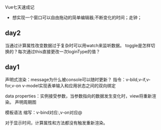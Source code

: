 Vue七天速成记
+ 想实现一个窗口可以自由拖动的简单编辑器;不断变化的时间；走钟；

## day2
当通过计算属性改变数据过于复杂时可以用watch来监听数据。
toggle是怎样切换的？每次通过this直接更改一次loginType的值？

##  day1
声明式渲染：message为什么被console可以随时更新？
指令：v-bild,v-if,v-for,v-on
v-model实现表单输入和应用状态之间的双向绑定

data properties：实例接受参数，当参数指向的数据发生变化时，view将重新渲染。
声明周期图

模板语法
缩写：v-bind对应:,v-on对应@

对于显示时间，计算属性和方法都没有触发重新渲染。





